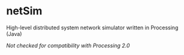 # netSim
High-level distributed system network simulator written in Processing (Java)

*Not checked for compatibility with Processing 2.0*
